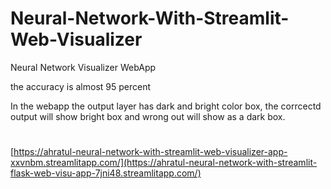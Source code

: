 # Neural-Network-With-Streamlit-Web-Visualizer
Neural Network Visualizer WebApp

the accuracy is almost 95 percent

In the webapp the output layer has dark and bright color box, the corrcectd output will show bright box and wrong out will show as a dark box.

#
[https://ahratul-neural-network-with-streamlit-web-visualizer-app-xxvnbm.streamlitapp.com/](https://ahratul-neural-network-with-streamlit-flask-web-visu-app-7jni48.streamlitapp.com/)
